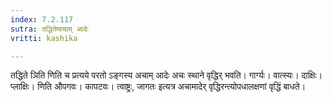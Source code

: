 ```yaml
---
index: 7.2.117
sutra: तद्धितेष्वचाम् आदेः
vritti: kashika

---
```

तद्धिते ञिति णिति च प्रत्यये परतो ऽङ्गस्य अचाम् आदेः अचः स्थाने वृद्धिर् भवति। गार्ग्यः। वात्स्यः। दाक्षिः। प्लाक्षिः। णिति औपगवः। कापटवः। त्वाष्ट्रः, जागतः इत्यत्र अचामादेर् वृद्धिरन्त्योपधालक्षणां वृद्धिं बाधते।